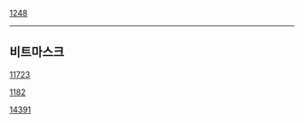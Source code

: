 [1248](https://www.acmicpc.net/problem/1248)

---

## 비트마스크

[11723](https://www.acmicpc.net/problem/11723)

[1182](https://www.acmicpc.net/problem/1182)

[14391](https://www.acmicpc.net/problem/14391)

